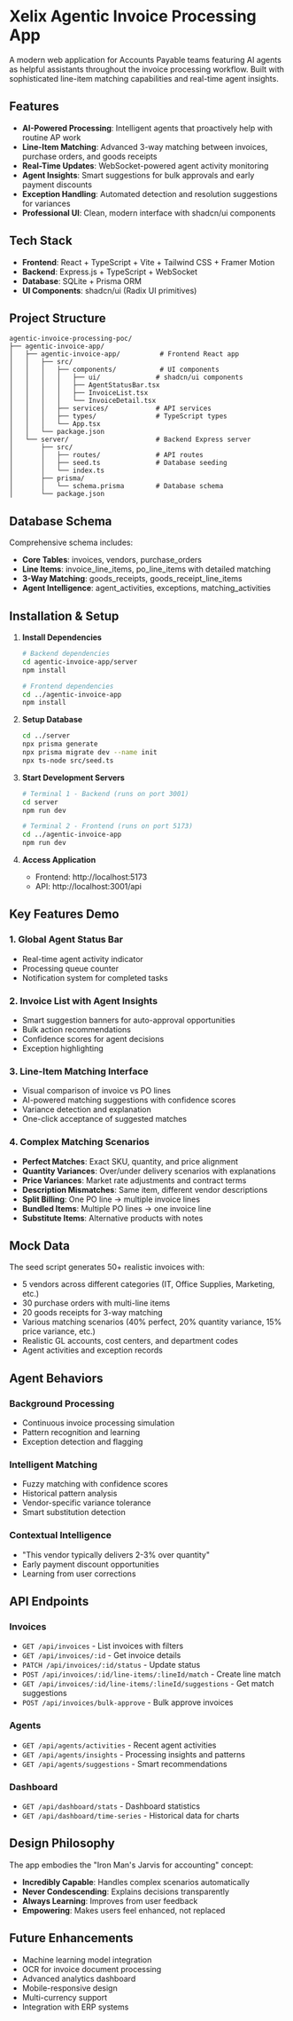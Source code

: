 # Xelix Agentic Invoice Processing App

A modern web application for Accounts Payable teams featuring AI agents as helpful assistants throughout the invoice processing workflow. Built with sophisticated line-item matching capabilities and real-time agent insights.

## Features

- **AI-Powered Processing**: Intelligent agents that proactively help with routine AP work
- **Line-Item Matching**: Advanced 3-way matching between invoices, purchase orders, and goods receipts
- **Real-Time Updates**: WebSocket-powered agent activity monitoring
- **Agent Insights**: Smart suggestions for bulk approvals and early payment discounts
- **Exception Handling**: Automated detection and resolution suggestions for variances
- **Professional UI**: Clean, modern interface with shadcn/ui components

## Tech Stack

- **Frontend**: React + TypeScript + Vite + Tailwind CSS + Framer Motion
- **Backend**: Express.js + TypeScript + WebSocket
- **Database**: SQLite + Prisma ORM
- **UI Components**: shadcn/ui (Radix UI primitives)

## Project Structure

```
agentic-invoice-processing-poc/
├── agentic-invoice-app/
│   ├── agentic-invoice-app/          # Frontend React app
│   │   ├── src/
│   │   │   ├── components/           # UI components
│   │   │   │   ├── ui/              # shadcn/ui components
│   │   │   │   ├── AgentStatusBar.tsx
│   │   │   │   ├── InvoiceList.tsx
│   │   │   │   └── InvoiceDetail.tsx
│   │   │   ├── services/            # API services
│   │   │   ├── types/               # TypeScript types
│   │   │   └── App.tsx
│   │   └── package.json
│   └── server/                      # Backend Express server
│       ├── src/
│       │   ├── routes/              # API routes
│       │   ├── seed.ts              # Database seeding
│       │   └── index.ts
│       ├── prisma/
│       │   └── schema.prisma        # Database schema
│       └── package.json
```

## Database Schema

Comprehensive schema includes:
- **Core Tables**: invoices, vendors, purchase_orders
- **Line Items**: invoice_line_items, po_line_items with detailed matching
- **3-Way Matching**: goods_receipts, goods_receipt_line_items
- **Agent Intelligence**: agent_activities, exceptions, matching_activities

## Installation & Setup

1. **Install Dependencies**
   ```bash
   # Backend dependencies
   cd agentic-invoice-app/server
   npm install
   
   # Frontend dependencies  
   cd ../agentic-invoice-app
   npm install
   ```

2. **Setup Database**
   ```bash
   cd ../server
   npx prisma generate
   npx prisma migrate dev --name init
   npx ts-node src/seed.ts
   ```

3. **Start Development Servers**
   ```bash
   # Terminal 1 - Backend (runs on port 3001)
   cd server
   npm run dev
   
   # Terminal 2 - Frontend (runs on port 5173)
   cd ../agentic-invoice-app
   npm run dev
   ```

4. **Access Application**
   - Frontend: http://localhost:5173
   - API: http://localhost:3001/api

## Key Features Demo

### 1. Global Agent Status Bar
- Real-time agent activity indicator
- Processing queue counter
- Notification system for completed tasks

### 2. Invoice List with Agent Insights
- Smart suggestion banners for auto-approval opportunities
- Bulk action recommendations
- Confidence scores for agent decisions
- Exception highlighting

### 3. Line-Item Matching Interface
- Visual comparison of invoice vs PO lines
- AI-powered matching suggestions with confidence scores
- Variance detection and explanation
- One-click acceptance of suggested matches

### 4. Complex Matching Scenarios
- **Perfect Matches**: Exact SKU, quantity, and price alignment
- **Quantity Variances**: Over/under delivery scenarios with explanations
- **Price Variances**: Market rate adjustments and contract terms
- **Description Mismatches**: Same item, different vendor descriptions
- **Split Billing**: One PO line → multiple invoice lines
- **Bundled Items**: Multiple PO lines → one invoice line
- **Substitute Items**: Alternative products with notes

## Mock Data

The seed script generates 50+ realistic invoices with:
- 5 vendors across different categories (IT, Office Supplies, Marketing, etc.)
- 30 purchase orders with multi-line items
- 20 goods receipts for 3-way matching
- Various matching scenarios (40% perfect, 20% quantity variance, 15% price variance, etc.)
- Realistic GL accounts, cost centers, and department codes
- Agent activities and exception records

## Agent Behaviors

### Background Processing
- Continuous invoice processing simulation
- Pattern recognition and learning
- Exception detection and flagging

### Intelligent Matching
- Fuzzy matching with confidence scores
- Historical pattern analysis
- Vendor-specific variance tolerance
- Smart substitution detection

### Contextual Intelligence
- "This vendor typically delivers 2-3% over quantity"
- Early payment discount opportunities
- Learning from user corrections

## API Endpoints

### Invoices
- `GET /api/invoices` - List invoices with filters
- `GET /api/invoices/:id` - Get invoice details
- `PATCH /api/invoices/:id/status` - Update status
- `POST /api/invoices/:id/line-items/:lineId/match` - Create line match
- `GET /api/invoices/:id/line-items/:lineId/suggestions` - Get match suggestions
- `POST /api/invoices/bulk-approve` - Bulk approve invoices

### Agents
- `GET /api/agents/activities` - Recent agent activities
- `GET /api/agents/insights` - Processing insights and patterns
- `GET /api/agents/suggestions` - Smart recommendations

### Dashboard
- `GET /api/dashboard/stats` - Dashboard statistics
- `GET /api/dashboard/time-series` - Historical data for charts

## Design Philosophy

The app embodies the "Iron Man's Jarvis for accounting" concept:
- **Incredibly Capable**: Handles complex scenarios automatically
- **Never Condescending**: Explains decisions transparently
- **Always Learning**: Improves from user feedback
- **Empowering**: Makes users feel enhanced, not replaced

## Future Enhancements

- Machine learning model integration
- OCR for invoice document processing
- Advanced analytics dashboard
- Mobile-responsive design
- Multi-currency support
- Integration with ERP systems